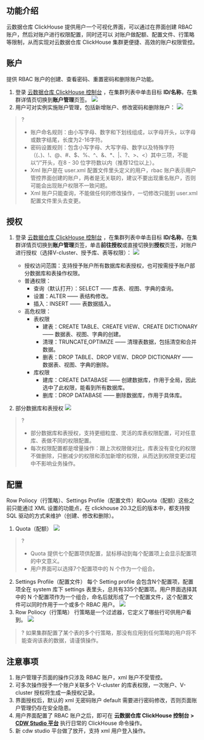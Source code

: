 ## 功能介绍
云数据仓库 ClickHouse 提供用户一个可视化界面，可以通过在界面创建 RBAC 账户，然后对账户进行权限配置，同时还可以
对账户做配额、配置文件、行策略等限制，从而实现对云数据仓库 ClickHouse 集群更便捷、高效的账户权限管控。

## 账户
提供 RBAC 账户的创建、查看密码、重置密码和删除账户功能。
1. 登录 [云数据仓库 ClickHouse 控制台](https://console.cloud.tencent.com/cdwch) ，在集群列表中单击目标 **ID/名称**，在集群详情页切换到**账户管理**页签。
![](https://qcloudimg.tencent-cloud.cn/raw/e5b82fe203430df4a376675bbca878e0.png)
2. 用户可对实例实施账户管理，包括新增账户、修改密码和删除账户：
![](https://qcloudimg.tencent-cloud.cn/raw/1fa892cfc771647f2a936d63b9e0b178.png)
>? 
>- 账户命名规则：由⼩写字⺟、数字和下划线组成，以字⺟开头，以字⺟或数字结尾，⻓度为2-16字符。
>- 密码设置规则：包含⼩写字⺟、⼤写字⺟、数字以及特殊字符（(、)、!、@、#、$、%、^、&、*、|、?、>、<）其中三项，不能以“/”开头，在8 - 30 位字符数以内（推荐12位以上）。
>- Xml 账户是在 user.xml 配置文件里头定义的用户，rbac 账户表示用户管控界面创建的账户，两者是无关联的，建议不要出现重名账户，否则可能会出现账户权限不一致问题。
>- Xml 账户只能查询，不能做任何的修改操作，一切修改只能到 user.xml 配置文件里头去变更。

## 授权
1. 登录 [云数据仓库 ClickHouse 控制台](https://console.cloud.tencent.com/cdwch) ，在集群列表中单击目标 **ID/名称**，在集群详情页切换到**账户管理**页签，单击**前往授权**或直接切换到**授权**页签，对账户进行授权（选择V-cluster、授予库、表等权限）：
![](https://qcloudimg.tencent-cloud.cn/raw/06bc5c7b9d0ef44c787a6a6e5f03ab06.jpg)
	- 授权访问范围：⽀持授予账户所有数据库和表授权，也可按需授予账户部分数据库和表操作权限。
	- 普通权限：
		- 查询（默认打开）：SELECT —— 库表、视图、字典的查询。
		- 设置：ALTER —— 表结构修改。
		- 插⼊：INSERT ——  表数据插⼊。
	- ⾼危权限：
		-  表权限
			- 建表：CREATE TABLE、CREATE VIEW、CREATE DICTIONARY —— 数据表、视图、字典的创建。
			- 清理：TRUNCATE,OPTIMIZE —— 清理表数据，包括清空和合并数据。
			- 删表：DROP TABLE、DROP VIEW、DROP DICTIONARY ——  数据表、视图、字典的删除。
		-  库权限
 			- 建库：CREATE DATABASE —— 创建数据库，作⽤于全局，因此选中了此权限，能看到所有数据库。
 			- 删库：DROP DATABASE —— 删除数据库，作⽤于具体库。

2. 部分数据库和表授权
![](https://qcloudimg.tencent-cloud.cn/raw/33748336978e640644e1f10587a8a374.jpg)
>? 
>- 部分数据库和表授权，⽀持更细粒度、灵活的库表权限配置，可对任意库、表做不同的权限配置。
>- 每次权限配置都是增量操作：跟上次权限做对⽐，库表没有变化的权限不做删除，只删减少的权限和添加新增的权限，从⽽达到权限变更过程中不影响业务操作。

## 配置
Row Poliocy（行策略）、Settings Profile（配置文件）和Quota（配额）这些之前只能通过 XML 设置的功能点，在 clickhouse 20.3之后的版本中，都支持按 SQL 驱动的方式来维护（创建、修改和删除）。
1. Quota（配额）
![](https://qcloudimg.tencent-cloud.cn/raw/7be6540b7ae3061dc66e0faf37f7b8e7.jpg)
>? 
>- Quota 提供七个配置项供配置，⿏标移动到每个配置项上会显示配置项的中⽂意义。
>- ⽤户界⾯可以选择7个配置项中的 N 个作为⼀个组合。

2. Settings Profile（配置文件）
每个 Setting profile 会包含N个配置项，配置项全在 system 库下 settings 表⾥头，总共有335个配置项。⽤户界⾯选择其中的 N 个配置项作为⼀个组合，命名后就形成了⼀个配置⽂件，这个配置⽂件可以同时作⽤于⼀个或多个 RBAC ⽤户。
![](https://qcloudimg.tencent-cloud.cn/raw/54a8614a3c12ed9ac4efd5575fa98639.jpg)
3. Row Poliocy（行策略）
⾏策略是⼀个过滤器，它定义了哪些⾏可供⽤户看到。
![](https://qcloudimg.tencent-cloud.cn/raw/4c16935b55a8cb7fbeaa9c4418457cc1.jpg)
>? 如果集群配置了某个表的多个⾏策略，那没有应⽤到任何策略的⽤户将不能查询该表的数据，请谨慎操作。

## 注意事项
1. 账户管理子页面的操作只涉及 RBAC 账户，xml 账户不受管控。
2. 可多次操作授予一个账户关联多个 V-cluster 的库表权限，一次账户、V-cluster 授权将生成一条授权记录。
3. 界面授权后，默认的 xml 无密码账户 default 需要进行密码修改，否则页面账户管理仍存在安全隐患。
4. 用户界面配置了 RBAC 账户之后，即可在 **云数据仓库 ClickHouse 控制台 >** [**CDW Studio 平台**](https://console.cloud.tencent.com/cdwch/dms?hideLeftNav=true&hideWidget=true) 执行日常的 ClickHouse 命令操作。
5. 新 cdw studio 平台做了放开，支持 xml 用户登入操作。
